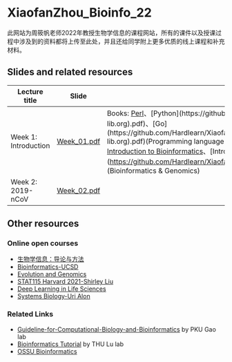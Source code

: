 # XiaofanZhou_Bioinfo_22
此网站为周筱帆老师2022年教授生物学信息的课程网站，所有的课件以及授课过程中涉及到的资料都将上传至此处，并且还给同学附上更多优质的线上课程和补充材料。
## Slides and related resources 
|  Lecture title   | Slide  | Resources  | Lab | Supplemental material|
|  ----  | ----  | ----  | ---- | ---- |
| Week 1: Introduction  | [Week_01.pdf](https://github.com/Hardlearn/XiaofanZhou_Bioinfo_22/blob/main/Slides/Week_01.pdf) | Books: [Perl](https://github.com/Hardlearn/XiaofanZhou_Bioinfo_22/blob/main/Books/Learning%20Perl%20Making%20Easy%20Things%20Easy%20and%20Hard%20Things%20Possible%2C%207th%20Edition%20by%20Randal%20L.%20Schwartz%2C%20brian%20d%20foy%2C%20Tom%20Phoenix%20(z-lib.org).pdf)、[Python](https://github.com/Hardlearn/XiaofanZhou_Bioinfo_22/blob/main/Books/Learning%20Python%20powerful%20object-oriented%20programming%20by%20Mark%20Lutz%20(z-lib.org).pdf)、[Go](https://github.com/Hardlearn/XiaofanZhou_Bioinfo_22/blob/main/Books/The%20Go%20Programming%20Language%20by%20Alan%20A.%20A.%20Donovan%2C%20Brian%20W.%20Kernighan%20(z-lib.org).pdf)(Programming language ); <br> [Introduction to Bioinformatics](https://github.com/Hardlearn/XiaofanZhou_Bioinfo_22/blob/main/Books/Introduction%20to%20bioinformatics%20by%20Lesk%2C%20Arthur%20M.%20(z-lib.org).pdf)、[Introduction to Genomics](https://github.com/Hardlearn/XiaofanZhou_Bioinfo_22/blob/main/Books/Introduction%20to%20Genomics%20by%20Arthur%20M.%20Lesk%20(z-lib.org).pdf)、[Bioinformatics and functional genomics]()(Bioinformatics & Genomics)| Slide:[Day_01.pdf](https://github.com/Hardlearn/XiaofanZhou_Bioinfo_22/blob/main/Lab/Day_01/Day_01.pdf) <br> material: [Day_01_Practice_material](https://github.com/Hardlearn/XiaofanZhou_Bioinfo_22/blob/main/Lab/Day_01/practical_material.tar.gz)| |
| Week 2: 2019-nCoV | [Week_02.pdf](https://github.com/Hardlearn/XiaofanZhou_Bioinfo_22/blob/main/Slides/Week_02-03.pdf) |  | | |

## Other resources
### Online open courses
+ [生物学信息：导论与方法](http://zh.coursera.org/learn/sheng-wu-xin-xi-xue)
+ [Bioinformatics-UCSD](http://www.coursera.org/specializations/bioinformatics)
+ [Evolution and Genomics](http://evomics.org/)
+ [STAT115 Harvard 2021-Shirley Liu](https://liulab-dfci.github.io/bioinfo-combio/index.html)
+ [Deep Learning in Life Sciences](https://mit6874.github.io/)
+ [Systems Biology-Uri Alon](https://www.youtube.com/watch?v=N6VZeWuME_A&list=PLLbr-B8cNbo6v4kc68JowzUeAYdh6gdQH)

### Related Links
+ [Guideline-for-Computational-Biology-and-Bioinformatics](https://github.com/gao-lab/Guideline-for-Computational-Biology-and-Bioinformatics) by PKU Gao lab
+ [Bioinformatics Tutorial](https://book.ncrnalab.org/teaching/) by THU Lu lab
+ [OSSU Bioinformatics](https://github.com/ossu/bioinformatics)
